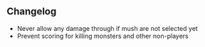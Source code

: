 ## Changelog

 * Never allow any damage through if mush are not selected yet
 * Prevent scoring for killing monsters and other non-players
